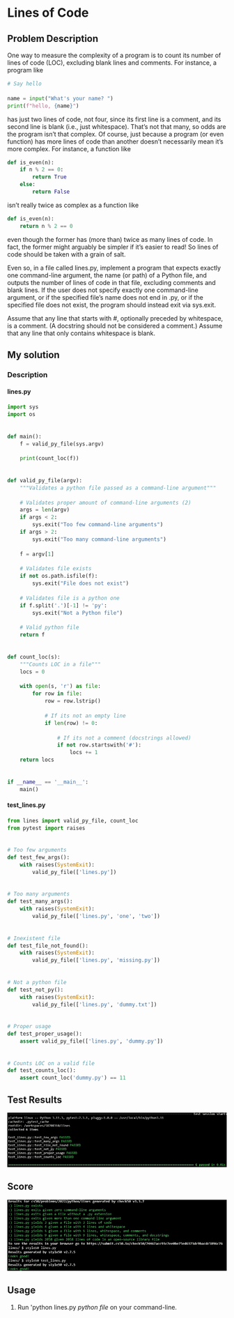 # Lines of Code

## Problem Description

One way to measure the complexity of a program is to count its number of lines of code (LOC), excluding blank lines and comments. For instance, a program like



```python
# Say hello

name = input("What's your name? ")
print(f"hello, {name}")
```

has just two lines of code, not four, since its first line is a comment, and its second line is blank (i.e., just whitespace). That’s not that many, so odds are the program isn’t that complex. Of course, just because a program (or even function) has more lines of code than another doesn’t necessarily mean it’s more complex. For instance, a function like

```python
def is_even(n):
    if n % 2 == 0:
        return True
    else:
        return False
```

isn’t really twice as complex as a function like

```python
def is_even(n):
    return n % 2 == 0
```

even though the former has (more than) twice as many lines of code. In fact, the former might arguably be simpler if it’s easier to read! So lines of code should be taken with a grain of salt.

Even so, in a file called lines.py, implement a program that expects exactly one command-line argument, the name (or path) of a Python file, and outputs the number of lines of code in that file, excluding comments and blank lines. If the user does not specify exactly one command-line argument, or if the specified file’s name does not end in .py, or if the specified file does not exist, the program should instead exit via sys.exit.

Assume that any line that starts with #, optionally preceded by whitespace, is a comment. (A docstring should not be considered a comment.) Assume that any line that only contains whitespace is blank.

## My solution

### Description

#### lines.py

```python
import sys
import os


def main():
    f = valid_py_file(sys.argv)

    print(count_loc(f))


def valid_py_file(argv):
    """Validates a python file passed as a command-line argument"""

    # Validates proper amount of command-line arguments (2)
    args = len(argv)
    if args < 2:
        sys.exit("Too few command-line arguments")
    if args > 2:
        sys.exit("Too many command-line arguments")

    f = argv[1]

    # Validates file exists
    if not os.path.isfile(f):
        sys.exit("File does not exist")

    # Validates file is a python one
    if f.split('.')[-1] != 'py':
        sys.exit("Not a Python file")

    # Valid python file
    return f


def count_loc(s):
    """Counts LOC in a file"""
    locs = 0

    with open(s, 'r') as file:
        for row in file:
            row = row.lstrip()

            # If its not an empty line
            if len(row) != 0:

                # If its not a comment (docstrings allowed)
                if not row.startswith('#'):
                    locs += 1
    return locs


if __name__ == '__main__':
    main()
```

#### test_lines.py

```python
from lines import valid_py_file, count_loc
from pytest import raises


# Too few arguments
def test_few_args():
    with raises(SystemExit):
        valid_py_file(['lines.py'])


# Too many arguments
def test_many_args():
    with raises(SystemExit):
        valid_py_file(['lines.py', 'one', 'two'])


# Inexistent file
def test_file_not_found():
    with raises(SystemExit):
        valid_py_file(['lines.py', 'missing.py'])


# Not a python file
def test_not_py():
    with raises(SystemExit):
        valid_py_file(['lines.py', 'dummy.txt'])


# Proper usage
def test_proper_usage():
    assert valid_py_file(['lines.py', 'dummy.py'])


# Counts LOC on a valid file
def test_counts_loc():
    assert count_loc('dummy.py') == 11
```

## Test Results

![All good](resources/tests.png)

## Score

![All good](./resources/score.png)

## Usage

1. Run 'python lines.py *python file* on your command-line.